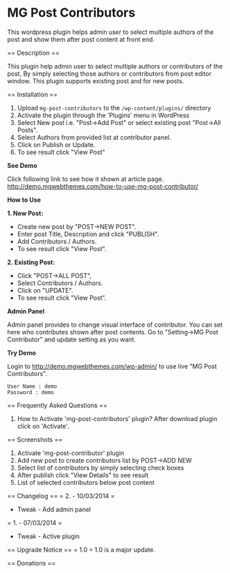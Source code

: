 MG Post Contributors
====================

This wordpress plugin helps admin user to select multiple authors of the post and show them after post content at front end.

== Description ==

This plugin help admin user to select multiple authors or contributors of the post, By simply selecting those authors or contributors from post editor window.
This plugin supports existing post and for new posts.


== Installation ==

1. Upload `mg-post-contributors` to the `/wp-content/plugins/` directory
2. Activate the plugin through the 'Plugins' menu in WordPress
3. Select New post i.e. "Post->Add Post" or select existing post "Post->All Posts".
4. Select Authors from provided list at contributor panel.
5. Click on Publish or Update.
6. To see result click "View Post"

<strong> See Demo </strong>

Click following link to see how it shown at article page. 
http://demo.mgwebthemes.com/how-to-use-mg-post-contributor/

<strong> How to Use </strong>

<strong> 1. New Post: </strong> 
	<ul>
		<li>Create new post by "POST->NEW POST". </li>
		<li>Enter post Title, Description and click "PUBLISH". </li>
		<li>Add Contributors / Authors. </li>
		<li>To see result click "View Post". </li>
	</ul>

<strong> 2. Existing Post: </strong> 
	<ul>
		<li>Click "POST->ALL POST", </li>
		<li>Select Contributors / Authors.</li>
		<li>Click on "UPDATE". </li>
		<li>To see result click "View Post". </li>
	</ul>
				
<strong> Admin Panel </strong>

Admin panel provides to change visual interface of contributor. You can set here who contributes shown after post contents. 
Go to "Setting->MG Post Contributor" and update setting as you want. 


<strong> Try Demo </strong>

Login to http://demo.mgwebthemes.com/wp-admin/  to use live "MG Post Contributors".

    User Name : demo
    Password : demo 

	
== Frequently Asked Questions ==
1. How to Activate 'mg-post-contributors' plugin?
   After download plugin click on 'Activate'.
   

== Screenshots ==

1. Activate 'mg-post-contributor' plugin
2. Add new post to create contributors list by POST->ADD NEW
3. Select list of contributors by simply selecting check boxes
4. After publish click "View Details" to see result
5. List of selected contributors below post content

  
== Changelog ==
= 2. - 10/03/2014 =
* Tweak - Add admin panel

= 1. - 07/03/2014 =
* Tweak - Active plugin

== Upgrade Notice ==
= 1.0 =
  1.0 is a major update.

== Donations ==

